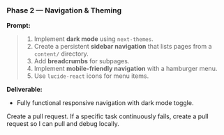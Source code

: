 ### **Phase 2 — Navigation & Theming**

**Prompt:**

> 1. Implement **dark mode** using `next-themes`.
> 2. Create a persistent **sidebar navigation** that lists pages from a `content/` directory.
> 3. Add **breadcrumbs** for subpages.
> 4. Implement **mobile-friendly navigation** with a hamburger menu.
> 5. Use `lucide-react` icons for menu items.

**Deliverable:**

- Fully functional responsive navigation with dark mode toggle.

Create a pull request. If a specific task continuously fails, create a pull request so I can pull and debug locally.
